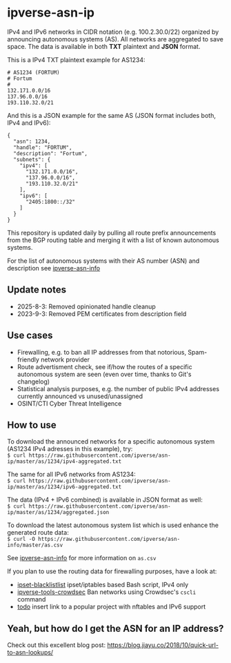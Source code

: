 # ipverse-asn-ip

IPv4 and IPv6 networks in CIDR notation (e.g. 100.2.30.0/22) organized by announcing autonomous systems (AS).
All networks are aggregated to save space.
The data is available in both **TXT** plaintext and **JSON** format.  

This is a IPv4 TXT plaintext example for AS1234:
```
# AS1234 (FORTUM)
# Fortum
#
132.171.0.0/16
137.96.0.0/16
193.110.32.0/21
```

And this is a JSON example for the same AS (JSON format includes both, IPv4 and IPv6):
```
{
  "asn": 1234,
  "handle": "FORTUM",
  "description": "Fortum",
  "subnets": {
    "ipv4": [
      "132.171.0.0/16",
      "137.96.0.0/16",
      "193.110.32.0/21"
    ],
    "ipv6": [
      "2405:1800::/32"
    ]
  }
}
```

This repository is updated daily by pulling all route prefix announcements from the BGP routing table and merging it with a list of known autonomous systems.

For the list of autonomous systems with their AS number (ASN) and description see [ipverse-asn-info](https://github.com/ipverse/asn-info)

## Update notes

- 2025-8-3: Removed opinionated handle cleanup
- 2023-9-3: Removed PEM certificates from description field

## Use cases
- Firewalling, e.g. to ban all IP addresses from that notorious, Spam-friendly network provider
- Route advertisment check, see if/how the routes of a specific autonomous system are seen (even over time, thanks to Git's changelog)
- Statistical analysis purposes, e.g. the number of public IPv4 addresses currently announced vs unused/unassigned
- OSINT/CTI Cyber Threat Intelligence

## How to use

To download the announced networks for a specific autonomous system (AS1234 IPv4 adresses in this example), try:  
```$ curl https://raw.githubusercontent.com/ipverse/asn-ip/master/as/1234/ipv4-aggregated.txt```

The same for all IPv6 networks from AS1234:  
```$ curl https://raw.githubusercontent.com/ipverse/asn-ip/master/as/1234/ipv6-aggregated.txt```

The data (IPv4 + IPv6 combined) is available in JSON format as well:  
```$ curl https://raw.githubusercontent.com/ipverse/asn-ip/master/as/1234/aggregated.json```

To download the latest autonomous system list which is used enhance the generated route data:  
```$ curl -O https://raw.githubusercontent.com/ipverse/asn-info/master/as.csv```

See [ipverse-asn-info](https://github.com/ipverse/asn-info) for more information on ```as.csv```  

If you plan to use the routing data for firewalling purposes, have a look at:

  - [ipset-blacklistlist](https://github.com/trick77/ipset-blacklist) ipset/iptables based Bash script, IPv4 only
  - [ipverse-tools-crowdsec](https://github.com/ipverse/tools/blob/main/crowdsec/README.md) Ban networks using Crowdsec's `cscli` command
  - [todo](https://localhost) insert link to a popular project with nftables and IPv6 support

## Yeah, but how do I get the ASN for an IP address?

Check out this excellent blog post: https://blog.jiayu.co/2018/10/quick-url-to-asn-lookups/
